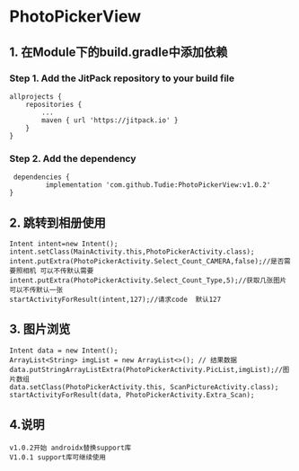 # PhotoPickerView

## 1. 在Module下的build.gradle中添加依赖
### Step 1. Add the JitPack repository to your build file
    allprojects {
		repositories {
			...
			maven { url 'https://jitpack.io' }
		}
	}
### Step 2. Add the dependency
     dependencies {
	         implementation 'com.github.Tudie:PhotoPickerView:v1.0.2'
	}

## 2. 跳转到相册使用
    Intent intent=new Intent();
    intent.setClass(MainActivity.this,PhotoPickerActivity.class);
    intent.putExtra(PhotoPickerActivity.Select_Count_CAMERA,false);//是否需要照相机 可以不传默认需要
    intent.putExtra(PhotoPickerActivity.Select_Count_Type,5);//获取几张图片  可以不传默认一张
    startActivityForResult(intent,127);//请求code  默认127

## 3. 图片浏览

    Intent data = new Intent();
	ArrayList<String> imgList = new ArrayList<>(); // 结果数据
    data.putStringArrayListExtra(PhotoPickerActivity.PicList,imgList);//图片数组
    data.setClass(PhotoPickerActivity.this, ScanPictureActivity.class);
    startActivityForResult(data, PhotoPickerActivity.Extra_Scan);

## 4.说明
    v1.0.2开始 androidx替换support库
    V1.0.1 support库可继续使用
